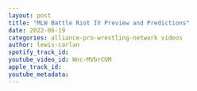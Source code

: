 ```yaml
---
layout: post
title: "MLW Battle Riot IV Preview and Predictions"
date: 2022-06-19
categories: alliance-pro-wrestling-network videos
author: lewis-carlan
spotify_track_id: 
youtube_video_id: Wnc-MVbrCUM
apple_track_id: 
youtube_metadata: 
---
```

